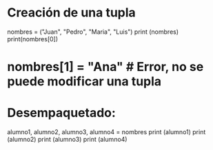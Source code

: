 
# Creación de una tupla
nombres = ("Juan", "Pedro", "Maria", "Luis")
print (nombres)
print(nombres[0])

# nombres[1] = "Ana" # Error, no se puede modificar una tupla

# Desempaquetado:
alumno1, alumno2, alumno3, alumno4 = nombres
print (alumno1)
print (alumno2)
print (alumno3)
print (alumno4)

